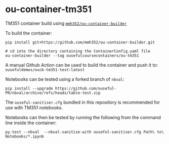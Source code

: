 # ou-container-tm351
TM351 container build using [`mmh352/ou-container-builder`](https://github.com/mmh352/ou-container-builder)

To build the container:

```
pip install git+https://github.com/mmh352/ou-container-builder.git

# cd into the directory containing the ContainerConfig.yaml file
ou-container-builder --tag ousefulcoursecontainers/ou-tm351
```


A manual Github Action can be used to build the container and push it to: `ousefuldemos/oucb-tm351-test:latest`


Notebooks can be tested using a forked branch of `nbval`:

`pip install --upgrade https://github.com/ouseful-PR/nbval/archive/refs/heads/table-test.zip`

The  `ouseful-sanitiser.cfg` bundled in this repository is recommended for use with TM351 notebooks.

Notebooks can then be tested by running the following from the command line inside the container:

`py.test --nbval  --nbval-sanitize-with ouseful-sanitiser.cfg Path\ to\ Notebooks/*.ipynb`


